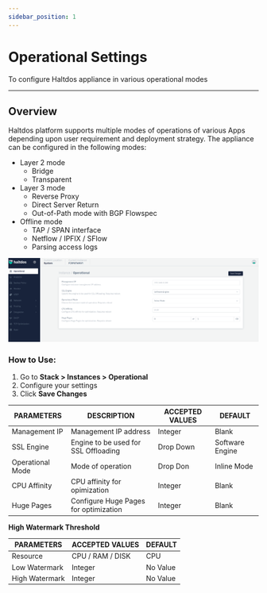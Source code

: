```yaml
---
sidebar_position: 1
---
```


# Operational Settings

To configure Haltdos appliance in various operational modes

---

## Overview

Haltdos platform supports multiple modes of operations of various Apps depending upon user requirement and deployment strategy. The appliance can be configured in the following modes:

- Layer 2 mode
    - Bridge
    - Transparent
- Layer 3 mode
    - Reverse Proxy
    - Direct Server Return
    - Out-of-Path mode with BGP Flowspec
- Offline mode
    - TAP / SPAN interface
    - Netflow / IPFIX / SFlow
    - Parsing access logs

![Operational setting](/img/platform/v7/docs/operational_img.png)

### How to Use:

1. Go to **Stack > Instances  > Operational**
2. Configure your settings
3. Click **Save Changes**

| PARAMETERS      | DESCRIPTION                                     | ACCEPTED VALUES | DEFAULT         |
|------------------|--------------------------------------|---------------------------------|----------|
| Management IP | Management IP address         | Integer  | Blank
| SSL Engine     | Engine to be used for SSL Offloading  | Drop Down | Software Engine 
| Operational Mode    | Mode of operation     | Drop Don | Inline Mode    |
| CPU Affinity     | CPU affinity for opimization | Integer |Blank | 
| Huge Pages     | Configure Huge Pages for optimization | Integer |Blank | 


**High Watermark Threshold**

| PARAMETERS     | ACCEPTED VALUES  | DEFAULT  |
|----------------|------------------|----------|
| Resource       | CPU / RAM / DISK | CPU      |
| Low Watermark  | Integer          | No Value |
| High Watermark | Integer          | No Value |
